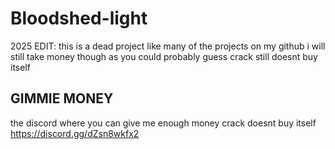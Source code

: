 # Bloodshed-light
2025 EDIT: this is a dead project like many of the projects on my github i will still take money though as you could probably guess crack still doesnt buy itself
## GIMMIE MONEY

the discord where you can give me enough money crack doesnt buy itself https://discord.gg/dZsn8wkfx2
